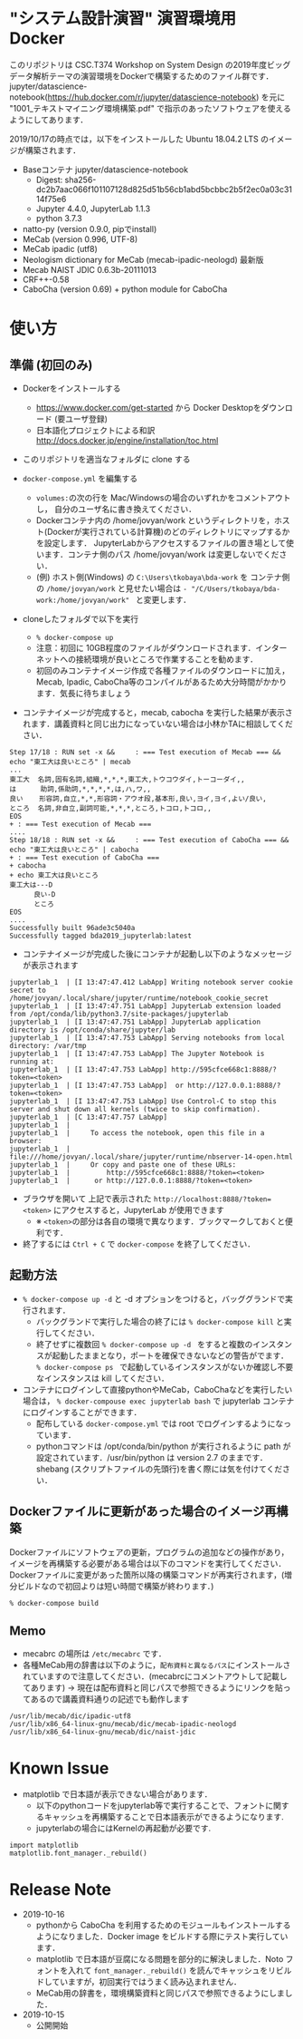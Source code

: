 # "システム設計演習" 演習環境用 Docker 

このリポジトリは CSC.T374 Workshop on System Design の2019年度ビッグデータ解析テーマの演習環境をDockerで構築するためのファイル群です．
jupyter/datascience-notebook(https://hub.docker.com/r/jupyter/datascience-notebook) を元に "1001_テキストマイニング環境構築.pdf" で指示のあったソフトウェアを使えるようにしてあります．

2019/10/17の時点では，以下をインストールした Ubuntu 18.04.2 LTS のイメージが構築されます．
- Baseコンテナ jupyter/datascience-notebook
  - Digest: sha256-dc2b7aac066f101107128d825d51b56cb1abd5bcbbc2b5f2ec0a03c3114f75e6
  - Jupyter 4.4.0, JupyterLab 1.1.3 
  - python 3.7.3
- natto-py (version 0.9.0, pipでinstall)
- MeCab (version 0.996, UTF-8)
- MeCab ipadic (utf8)
- Neologism dictionary for MeCab (mecab-ipadic-neologd) 最新版
- Mecab NAIST JDIC 0.6.3b-20111013
- CRF++-0.58
- CaboCha (version 0.69) + python module for CaboCha 

# 使い方
## 準備 (初回のみ)

- Dockerをインストールする
  - https://www.docker.com/get-started から Docker Desktopをダウンロード (要ユーザ登録)
  - 日本語化プロジェクトによる和訳 http://docs.docker.jp/engine/installation/toc.html
- このリポジトリを適当なフォルダに clone する
- ````docker-compose.yml```` を編集する
  - ````volumes:````の次の行を Mac/Windowsの場合のいずれかをコメントアウトし，
    自分のユーザ名に書き換えてください．
  - Dockerコンテナ内の /home/jovyan/work というディレクトリを，ホスト(Dockerが実行されている計算機)のどのディレクトリにマップするかを設定します．
    JupyterLabからアクセスするファイルの置き場として使います．コンテナ側のパス /home/jovyan/work は変更しないでください．
  - (例) ホスト側(Windows) の ````C:\Users\tkobaya\bda-work```` を コンテナ側の ````/home/jovyan/work```` と見せたい場合は
    ````- "/C/Users/tkobaya/bda-work:/home/jovyan/work" ```` 
    と変更します．

- cloneしたフォルダで以下を実行
  - ````% docker-compose up````
  - 注意：初回に 10GB程度のファイルがダウンロードされます．インターネットへの接続環境が良いところで作業することを勧めます．
  - 初回のみコンテナイメージ作成で各種ファイルのダウンロードに加え，Mecab, Ipadic, CaboCha等のコンパイルがあるため大分時間がかかります．気長に待ちましょう
- コンテナイメージが完成すると，mecab, cabocha を実行した結果が表示されます．講義資料と同じ出力になっていない場合は小林かTAに相談してください．
````
Step 17/18 : RUN set -x &&     : === Test execution of Mecab === &&     echo "東工大は良いところ" | mecab
...
東工大  名詞,固有名詞,組織,*,*,*,東工大,トウコウダイ,トーコーダイ,,
は      助詞,係助詞,*,*,*,*,は,ハ,ワ,,
良い    形容詞,自立,*,*,形容詞・アウオ段,基本形,良い,ヨイ,ヨイ,よい/良い,
ところ  名詞,非自立,副詞可能,*,*,*,ところ,トコロ,トコロ,,
EOS
+ : === Test execution of Mecab ===
....
Step 18/18 : RUN set -x &&     : === Test execution of CaboCha === &&     echo "東工大は良いところ" | cabocha
+ : === Test execution of CaboCha ===
+ cabocha
+ echo 東工大は良いところ
東工大は---D
      良い-D
      ところ
EOS
....
Successfully built 96ade3c5040a
Successfully tagged bda2019_jupyterlab:latest
````
- コンテナイメージが完成した後にコンテナが起動し以下のようなメッセージが表示されます
````
jupyterlab_1  | [I 13:47:47.412 LabApp] Writing notebook server cookie secret to /home/jovyan/.local/share/jupyter/runtime/notebook_cookie_secret
jupyterlab_1  | [I 13:47:47.751 LabApp] JupyterLab extension loaded from /opt/conda/lib/python3.7/site-packages/jupyterlab
jupyterlab_1  | [I 13:47:47.751 LabApp] JupyterLab application directory is /opt/conda/share/jupyter/lab
jupyterlab_1  | [I 13:47:47.753 LabApp] Serving notebooks from local directory: /var/tmp
jupyterlab_1  | [I 13:47:47.753 LabApp] The Jupyter Notebook is running at:
jupyterlab_1  | [I 13:47:47.753 LabApp] http://595cfce668c1:8888/?token=<token>
jupyterlab_1  | [I 13:47:47.753 LabApp]  or http://127.0.0.1:8888/?token=<token>
jupyterlab_1  | [I 13:47:47.753 LabApp] Use Control-C to stop this server and shut down all kernels (twice to skip confirmation).
jupyterlab_1  | [C 13:47:47.757 LabApp]
jupyterlab_1  |
jupyterlab_1  |     To access the notebook, open this file in a browser:
jupyterlab_1  |         file:///home/jovyan/.local/share/jupyter/runtime/nbserver-14-open.html
jupyterlab_1  |     Or copy and paste one of these URLs:
jupyterlab_1  |         http://595cfce668c1:8888/?token=<token>
jupyterlab_1  |      or http://127.0.0.1:8888/?token=<token>
````
- ブラウザを開いて 上記で表示された ````http://localhost:8888/?token=<token>```` にアクセスすると，JupyterLab が使用できます
  - ※ ````<token>````の部分は各自の環境で異なります．ブックマークしておくと便利です．
- 終了するには `Ctrl + C` で ````docker-compose```` を終了してください．
 
## 起動方法
- `% docker-compose up -d` と -d オプションをつけると，バッググランドで実行されます．
   - バックグランドで実行した場合の終了には `% docker-compose kill` と実行してください．
   - 終了せずに複数回 ````% docker-compose up -d ```` をすると複数のインスタンスが起動したままとなり，ポートを確保できないなどの警告がでます．
   ````% docker-compose ps ```` で起動しているインスタンスがないか確認し不要なインスタンスは kill してください．
- コンテナにログインして直接pythonやMeCab，CaboChaなどを実行したい場合は，
  ````% docker-compouse exec jupyterlab bash````
  で jupyterlab コンテナにログインすることができます．
  - 配布している ````docker-compose.yml```` では root でログインするようになっています．
  - pythonコマンドは /opt/conda/bin/python が実行されるように path が設定されています．/usr/bin/python は version 2.7 のままです．shebang (スクリプトファイルの先頭行)を書く際には気を付けてください．

## Dockerファイルに更新があった場合のイメージ再構築
Dockerファイルにソフトウェアの更新，プログラムの追加などの操作があり，イメージを再構築する必要がある場合は以下のコマンドを実行してください．
Dockerファイルに変更があった箇所以降の構築コマンドが再実行されます，(増分ビルドなので初回よりは短い時間で構築が終わります．)
````
% docker-compose build
````

## Memo
- mecabrc の場所は ````/etc/mecabrc```` です．
- 各種MeCab用の辞書は以下のように，`配布資料と異なるパス`にインストールされていますので注意してください．(mecabrcにコメントアウトして記載してあります) → 現在は配布資料と同じパスで参照できるようにリンクを貼ってあるので講義資料通りの記述でも動作します
````
/usr/lib/mecab/dic/ipadic-utf8
/usr/lib/x86_64-linux-gnu/mecab/dic/mecab-ipadic-neologd
/usr/lib/x86_64-linux-gnu/mecab/dic/naist-jdic
````
# Known Issue
- matplotlib で日本語が表示できない場合があります．
  - 以下のpythonコードをjupyterlab等で実行することで、フォントに関するキャッシュを再構築することで日本語表示ができるようになります.
  - jupyterlabの場合にはKernelの再起動が必要です.
```` 
import matplotlib
matplotlib.font_manager._rebuild()
````
# Release Note
- 2019-10-16
  - pythonから CaboCha を利用するためのモジュールもインストールするようになりました．Docker image をビルドする際にテスト実行しています．
  - matplotlib で日本語が豆腐になる問題を部分的に解決しました．Noto フォントを入れて ````font_manager._rebuild()```` を読んでキャッシュをリビルドしていますが，初回実行ではうまく読み込まれません．
  - MeCab用の辞書を，環境構築資料と同じパスで参照できるようにしました．
- 2019-10-15
  - 公開開始

